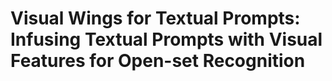 # Visual Wings for Textual Prompts: Infusing Textual Prompts with Visual Features for Open-set Recognition
